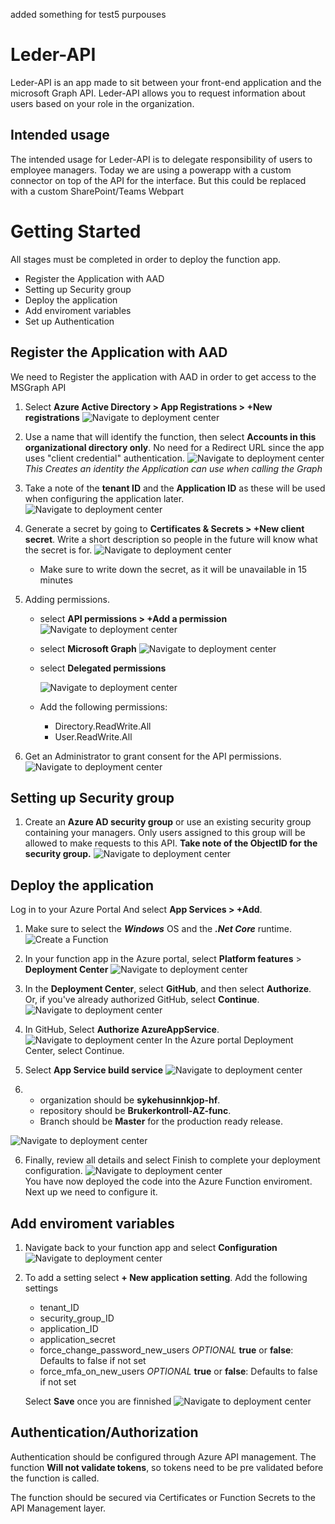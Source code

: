 added something for test5 purpouses


# Leder-API
Leder-API is an app made to sit between your front-end application and the microsoft Graph API. Leder-API allows you to request information about users based on your role in the organization.

## Intended usage
The intended usage for Leder-API is to delegate responsibility of users to employee managers. Today we are using a powerapp with a custom connector on top of the API for the interface. But this could be replaced with a custom SharePoint/Teams Webpart


# Getting Started
All stages must be completed in order to deploy the function app.
- Register the Application with AAD
- Setting up Security group
- Deploy the application
- Add enviroment variables
- Set up Authentication

## Register the Application with AAD

We need to Register the application with AAD in order to get access to the MSGraph API

1. Select **Azure Active Directory > App Registrations > +New registrations**
![Navigate to deployment center](/docs/img/registerApplication.png)                                                                                             

2. Use a name that will identify the function, then select **Accounts in this organizational directory only**. No need for a Redirect URL since the app uses "client credential" authentication.
![Navigate to deployment center](/docs/img/RegisterApplicationName.png)                       
*This Creates an identity the Application can use when calling the Graph*

3. Take a note of the **tenant ID** and the **Application ID** as these will be used when configuring the application later.                                            
![Navigate to deployment center](/docs/img/registeredIDs.png)  

4. Generate a secret by going to **Certificates & Secrets > +New client secret**. Write a short description so people in the future will know what the secret is for.
![Navigate to deployment center](/docs/img/generateSecret.png)  

    - Make sure to write down the secret, as it will be unavailable in 15 minutes

5. Adding permissions.
    - select **API permissions > +Add a permission**
    ![Navigate to deployment center](/docs/img/APIpermissions1.png)

    - select **Microsoft Graph**
    ![Navigate to deployment center](/docs/img/APIpermissions2.png) 

    - select **Delegated permissions**

        ![Navigate to deployment center](/docs/img/APIpermissions3.png) 

    - Add the following permissions:
        - Directory.ReadWrite.All
        - User.ReadWrite.All


6. Get an Administrator to grant consent for the API permissions.
![Navigate to deployment center](/docs/img/APIpermissions4.png) 


## Setting up Security group

1. Create an **Azure AD security group** or use an existing security group containing your managers. Only users assigned to this group will be allowed to make requests to this API.
**Take note of the ObjectID for the security group.**
![Navigate to deployment center](/docs/img/securityGroup.png) 


## Deploy the application



Log in to your Azure Portal And select **App Services > +Add**.

1. Make sure to select the ***Windows*** OS and the ***.Net Core*** runtime.                                                    
![Create a Function](/docs/img/createFunctionApp.PNG)



1. In your function app in the Azure portal, select **Platform features** > **Deployment Center**
![Navigate to deployment center](/docs/img/navigateDeployment.jpg)

2. In the **Deployment Center**, select **GitHub**, and then select **Authorize**. Or, if you've already authorized GitHub, select **Continue**.
![Navigate to deployment center](/docs/img/selectGithub.png)

3. In GitHub, Select **Authorize AzureAppService**.
![Navigate to deployment center](/docs/img/authorize.png)
In the Azure portal Deployment Center, select Continue.

4. Select **App Service build service** 
![Navigate to deployment center](/docs/img/build.png)

5.  
    - organization should be **sykehusinnkjop-hf**. 
    - repository should be **Brukerkontroll-AZ-func**. 
    - Branch should be **Master** for the production ready release.

![Navigate to deployment center](/docs/img/selectRepository.png)

6. Finally, review all details and select Finish to complete your deployment configuration.
![Navigate to deployment center](/docs/img/summary.png)             
You have now deployed the code into the Azure Function enviroment. Next up we need to configure it.






## Add enviroment variables
1. Navigate back to your function app and select **Configuration**
![Navigate to deployment center](/docs/img/selectConfiguration.png) 

2. To add a setting select **+ New application setting**. Add the following settings
    - tenant_ID 
    - security_group_ID
    - application_ID
    - application_secret
    - force_change_password_new_users   *OPTIONAL* **true** or **false**: Defaults to false if not set
    - force_mfa_on_new_users            *OPTIONAL* **true** or **false**: Defaults to false if not set

    Select **Save** once you are finnished
    ![Navigate to deployment center](/docs/img/applicationSettings.png) 

## Authentication/Authorization

Authentication should be configured through Azure API management. The function **Will not validate tokens**, so tokens need to be pre validated before the function is called. 

The function should be secured via Certificates or Function Secrets to the API Management layer.

